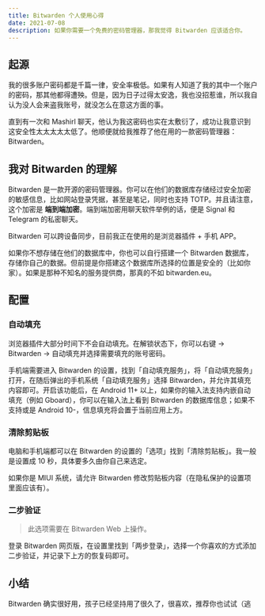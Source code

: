 ```yaml
---
title: Bitwarden 个人使用心得
date: 2021-07-08
description: 如果你需要一个免费的密码管理器，那我觉得 Bitwarden 应该适合你。
---
```


## 起源

我的很多账户密码都是千篇一律，安全率极低。如果有人知道了我的其中一个账户的密码，那其他都得遭殃。但是，因为日子过得太安逸，我也没招惹谁，所以我自认为没人会来盗我账号，就没怎么在意这方面的事。

直到有一次和 Mashirl 聊天，他认为我这密码也实在太敷衍了，成功让我意识到这安全性太太太太太低了。他顺便就给我推荐了他在用的一款密码管理器：Bitwarden。

## 我对 Bitwarden 的理解

Bitwarden 是一款开源的密码管理器。你可以在他们的数据库存储经过安全加密的敏感信息，比如网站登录凭据，甚至是笔记，同时也支持 TOTP。并且请注意，这个加密是 **端到端加密**。端到端加密用聊天软件举例的话，便是 Signal 和 Telegram 的私密聊天。

Bitwarden 可以跨设备同步，目前我正在使用的是浏览器插件 + 手机 APP。

如果你不想存储在他们的数据库中，你也可以自行搭建一个 Bitwarden 数据库，存储你自己的数据。但前提是你搭建这个数据库所选择的位置是安全的（比如你家）。如果是那种不知名的服务提供商，那真的不如 bitwarden.eu。

## 配置

### 自动填充

浏览器插件大部分时间下不会自动填充。在解锁状态下，你可以右键 → Bitwarden → 自动填充并选择需要填充的账号密码。

手机端需要进入 Bitwarden 的设置，找到「自动填充服务」，将「自动填充服务」打开，在随后弹出的手机系统「自动填充服务」选择 Bitwarden，并允许其填充内容即可。开启该功能后，在 Android 11+ 以上，如果你的输入法支持内嵌自动填充（例如 Gboard），你可以在输入法上看到 Bitwarden 的数据库信息；如果不支持或是 Android 10-，信息填充将会置于当前应用上方。

### 清除剪贴板

电脑和手机端都可以在 Bitwarden 的设置的「选项」找到「清除剪贴板」。我一般是设置成 10 秒，具体要多久由你自己来选定。

如果你是 MIUI 系统，请允许 Bitwarden 修改剪贴板内容（在隐私保护的设置项里面应该有）。

### 二步验证

> 此选项需要在 Bitwarden Web 上操作。

登录 Bitwarden 网页版，在设置里找到「两步登录」，选择一个你喜欢的方式添加二步验证，并记录下上方的恢复码即可。

## 小结

Bitwarden 确实很好用，孩子已经坚持用了很久了，很喜欢，推荐你也试试（逃
